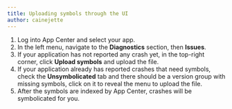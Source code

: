 ```yaml
---
title: Uploading symbols through the UI
author: cainejette
---
```


1. Log into App Center and select your app.
1. In the left menu, navigate to the **Diagnostics** section, then **Issues**.
1. If your application has not reported any crash yet, in the top-right corner, click **Upload symbols** and upload the file.
1. If your application already has reported crashes that need symbols, check the **Unsymbolicated** tab and there should be a version group with missing symbols, click on it to reveal the menu to upload the file.
1. After the symbols are indexed by App Center, crashes will be symbolicated for you.

